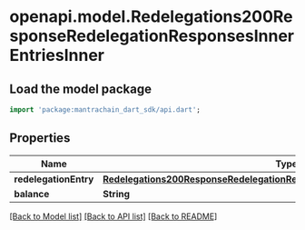 # openapi.model.Redelegations200ResponseRedelegationResponsesInnerEntriesInner

## Load the model package
```dart
import 'package:mantrachain_dart_sdk/api.dart';
```

## Properties
Name | Type | Description | Notes
------------ | ------------- | ------------- | -------------
**redelegationEntry** | [**Redelegations200ResponseRedelegationResponsesInnerRedelegationEntriesInner**](Redelegations200ResponseRedelegationResponsesInnerRedelegationEntriesInner.md) |  | [optional] 
**balance** | **String** |  | [optional] 

[[Back to Model list]](../README.md#documentation-for-models) [[Back to API list]](../README.md#documentation-for-api-endpoints) [[Back to README]](../README.md)


